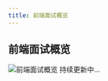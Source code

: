 ```yaml
---
title: 前端面试概览
---
```


## 前端面试概览

![前端面试概览](https://leexiaop.github.io/static/ibadgers/interview/interview.png)
持续更新中...
